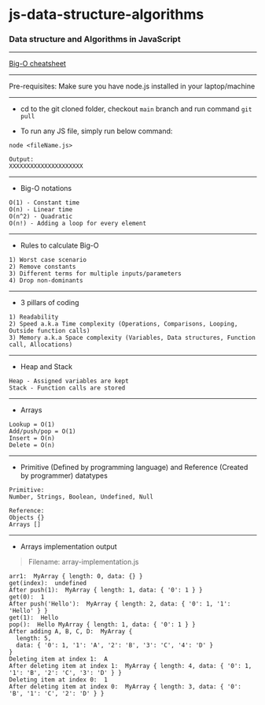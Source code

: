 # js-data-structure-algorithms

### Data structure and Algorithms in JavaScript

---

[Big-O cheatsheet](https://zerotomastery.io/cheatsheets/big-o-cheat-sheet/?utm_source=udemy&utm_medium=coursecontent)

---

Pre-requisites: Make sure you have node.js installed in your laptop/machine

---

- cd to the git cloned folder, checkout `main` branch and run command `git pull`

- To run any JS file, simply run below command:

```
node <fileName.js>

Output:
XXXXXXXXXXXXXXXXXXXXX
```

---

- Big-O notations

```
O(1) - Constant time
O(n) - Linear time
O(n^2) - Quadratic
O(n!) - Adding a loop for every element
```

---

- Rules to calculate Big-O

```
1) Worst case scenario
2) Remove constants
3) Different terms for multiple inputs/parameters
4) Drop non-dominants
```

---

- 3 pillars of coding

```
1) Readability
2) Speed a.k.a Time complexity (Operations, Comparisons, Looping, Outside function calls)
3) Memory a.k.a Space complexity (Variables, Data structures, Function call, Allocations)
```

---

- Heap and Stack

```
Heap - Assigned variables are kept
Stack - Function calls are stored
```

---

- Arrays

```
Lookup = O(1)
Add/push/pop = O(1)
Insert = O(n)
Delete = O(n)
```

---

- Primitive (Defined by programming language) and Reference (Created by programmer) datatypes

```
Primitive:
Number, Strings, Boolean, Undefined, Null
```

```
Reference:
Objects {}
Arrays []
```

---

- Arrays implementation output

> Filename: array-implementation.js

```
arr1:  MyArray { length: 0, data: {} }
get(index):  undefined
After push(1):  MyArray { length: 1, data: { '0': 1 } }
get(0):  1
After push('Hello'):  MyArray { length: 2, data: { '0': 1, '1': 'Hello' } }
get(1):  Hello
pop():  Hello MyArray { length: 1, data: { '0': 1 } }
After adding A, B, C, D:  MyArray {
  length: 5,
  data: { '0': 1, '1': 'A', '2': 'B', '3': 'C', '4': 'D' }
}
Deleting item at index 1:  A
After deleting item at index 1:  MyArray { length: 4, data: { '0': 1, '1': 'B', '2': 'C', '3': 'D' } }
Deleting item at index 0:  1
After deleting item at index 0:  MyArray { length: 3, data: { '0': 'B', '1': 'C', '2': 'D' } }
```
